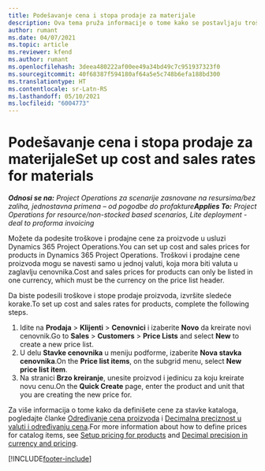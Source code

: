 ```yaml
---
title: Podešavanje cena i stopa prodaje za materijale
description: Ova tema pruža informacije o tome kako se postavljaju troškovi i stope prodaje za materijale koji se koriste u projektima.
author: rumant
ms.date: 04/07/2021
ms.topic: article
ms.reviewer: kfend
ms.author: rumant
ms.openlocfilehash: 3deea480222af00ee49a34bd49c7c951937323f0
ms.sourcegitcommit: 40f68387f594180af64a5e5c748b6efa188bd300
ms.translationtype: HT
ms.contentlocale: sr-Latn-RS
ms.lasthandoff: 05/10/2021
ms.locfileid: "6004773"
---
```

# <a name="set-up-cost-and-sales-rates-for-materials"></a><span data-ttu-id="13983-103">Podešavanje cena i stopa prodaje za materijale</span><span class="sxs-lookup"><span data-stu-id="13983-103">Set up cost and sales rates for materials</span></span>

<span data-ttu-id="13983-104">_**Odnosi se na:** Project Operations za scenarije zasnovane na resursima/bez zaliha, jednostavna primena – od pogodbe do profakture_</span><span class="sxs-lookup"><span data-stu-id="13983-104">_**Applies To:** Project Operations for resource/non-stocked based scenarios, Lite deployment - deal to proforma invoicing_</span></span>

<span data-ttu-id="13983-105">Možete da podesite troškove i prodajne cene za proizvode u usluzi Dynamics 365 Project Operations.</span><span class="sxs-lookup"><span data-stu-id="13983-105">You can set up cost and sales prices for products in Dynamics 365 Project Operations.</span></span> <span data-ttu-id="13983-106">Troškovi i prodajne cene proizvoda mogu se navesti samo u jednoj valuti, koja mora biti valuta u zaglavlju cenovnika.</span><span class="sxs-lookup"><span data-stu-id="13983-106">Cost and sales prices for products can only be listed in one currency, which must be the currency on the price list header.</span></span>

<span data-ttu-id="13983-107">Da biste podesili troškove i stope prodaje proizvoda, izvršite sledeće korake.</span><span class="sxs-lookup"><span data-stu-id="13983-107">To set up cost and sales rates for products, complete the following steps.</span></span> 

1. <span data-ttu-id="13983-108">Idite na **Prodaja** > **Klijenti** > **Cenovnici** i izaberite **Novo** da kreirate novi cenovnik.</span><span class="sxs-lookup"><span data-stu-id="13983-108">Go to **Sales** > **Customers** > **Price Lists** and select **New** to create a new price list.</span></span> 
2. <span data-ttu-id="13983-109">U delu **Stavke cenovnika** u meniju podforme, izaberite **Nova stavka cenovnika**.</span><span class="sxs-lookup"><span data-stu-id="13983-109">On the **Price list items**, on the subgrid menu, select **New price list item**.</span></span> 
3. <span data-ttu-id="13983-110">Na stranici **Brzo kreiranje**, unesite proizvod i jedinicu za koju kreirate novu cenu.</span><span class="sxs-lookup"><span data-stu-id="13983-110">On the **Quick Create** page, enter the product and unit that you are creating the new price for.</span></span>

<span data-ttu-id="13983-111">Za više informacija o tome kako da definišete cene za stavke kataloga, pogledajte članke [Određivanje cena proizvoda](/dynamics365/sales-enterprise/create-price-lists-price-list-items-define-pricing-products.md) i [Decimalna preciznost u valuti i određivanju cena](/dynamics365/sales-enterprise/decimal-precision-currency-pricing.md).</span><span class="sxs-lookup"><span data-stu-id="13983-111">For more information about how to define prices for catalog items, see [Setup pricing for products](/dynamics365/sales-enterprise/create-price-lists-price-list-items-define-pricing-products.md) and [Decimal precision in currency and pricing](/dynamics365/sales-enterprise/decimal-precision-currency-pricing.md).</span></span>

[!INCLUDE[footer-include](../includes/footer-banner.md)]
